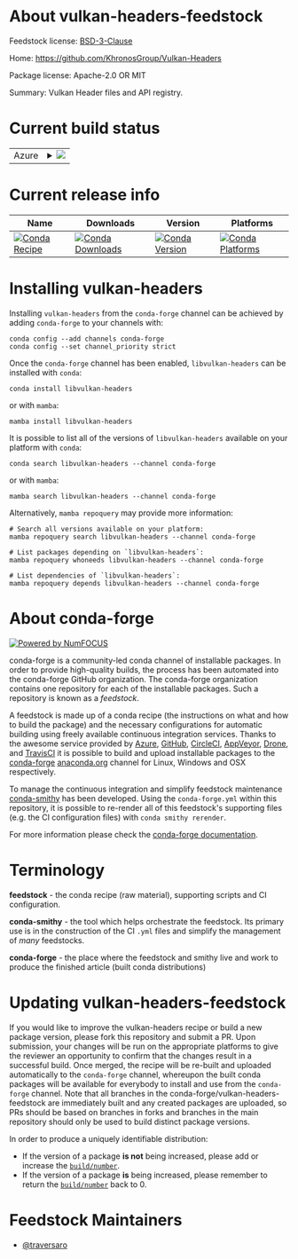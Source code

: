 About vulkan-headers-feedstock
==============================

Feedstock license: [BSD-3-Clause](https://github.com/conda-forge/vulkan-headers-feedstock/blob/main/LICENSE.txt)

Home: https://github.com/KhronosGroup/Vulkan-Headers

Package license: Apache-2.0 OR MIT

Summary: Vulkan Header files and API registry.

Current build status
====================


<table>
    
  <tr>
    <td>Azure</td>
    <td>
      <details>
        <summary>
          <a href="https://dev.azure.com/conda-forge/feedstock-builds/_build/latest?definitionId=17007&branchName=main">
            <img src="https://dev.azure.com/conda-forge/feedstock-builds/_apis/build/status/vulkan-headers-feedstock?branchName=main">
          </a>
        </summary>
        <table>
          <thead><tr><th>Variant</th><th>Status</th></tr></thead>
          <tbody><tr>
              <td>linux_64</td>
              <td>
                <a href="https://dev.azure.com/conda-forge/feedstock-builds/_build/latest?definitionId=17007&branchName=main">
                  <img src="https://dev.azure.com/conda-forge/feedstock-builds/_apis/build/status/vulkan-headers-feedstock?branchName=main&jobName=linux&configuration=linux%20linux_64_" alt="variant">
                </a>
              </td>
            </tr><tr>
              <td>linux_aarch64</td>
              <td>
                <a href="https://dev.azure.com/conda-forge/feedstock-builds/_build/latest?definitionId=17007&branchName=main">
                  <img src="https://dev.azure.com/conda-forge/feedstock-builds/_apis/build/status/vulkan-headers-feedstock?branchName=main&jobName=linux&configuration=linux%20linux_aarch64_" alt="variant">
                </a>
              </td>
            </tr><tr>
              <td>linux_ppc64le</td>
              <td>
                <a href="https://dev.azure.com/conda-forge/feedstock-builds/_build/latest?definitionId=17007&branchName=main">
                  <img src="https://dev.azure.com/conda-forge/feedstock-builds/_apis/build/status/vulkan-headers-feedstock?branchName=main&jobName=linux&configuration=linux%20linux_ppc64le_" alt="variant">
                </a>
              </td>
            </tr><tr>
              <td>osx_64</td>
              <td>
                <a href="https://dev.azure.com/conda-forge/feedstock-builds/_build/latest?definitionId=17007&branchName=main">
                  <img src="https://dev.azure.com/conda-forge/feedstock-builds/_apis/build/status/vulkan-headers-feedstock?branchName=main&jobName=osx&configuration=osx%20osx_64_" alt="variant">
                </a>
              </td>
            </tr><tr>
              <td>osx_arm64</td>
              <td>
                <a href="https://dev.azure.com/conda-forge/feedstock-builds/_build/latest?definitionId=17007&branchName=main">
                  <img src="https://dev.azure.com/conda-forge/feedstock-builds/_apis/build/status/vulkan-headers-feedstock?branchName=main&jobName=osx&configuration=osx%20osx_arm64_" alt="variant">
                </a>
              </td>
            </tr><tr>
              <td>win_64</td>
              <td>
                <a href="https://dev.azure.com/conda-forge/feedstock-builds/_build/latest?definitionId=17007&branchName=main">
                  <img src="https://dev.azure.com/conda-forge/feedstock-builds/_apis/build/status/vulkan-headers-feedstock?branchName=main&jobName=win&configuration=win%20win_64_" alt="variant">
                </a>
              </td>
            </tr><tr>
              <td>win_arm64</td>
              <td>
                <a href="https://dev.azure.com/conda-forge/feedstock-builds/_build/latest?definitionId=17007&branchName=main">
                  <img src="https://dev.azure.com/conda-forge/feedstock-builds/_apis/build/status/vulkan-headers-feedstock?branchName=main&jobName=win&configuration=win%20win_arm64_" alt="variant">
                </a>
              </td>
            </tr>
          </tbody>
        </table>
      </details>
    </td>
  </tr>
</table>

Current release info
====================

| Name | Downloads | Version | Platforms |
| --- | --- | --- | --- |
| [![Conda Recipe](https://img.shields.io/badge/recipe-libvulkan--headers-green.svg)](https://anaconda.org/conda-forge/libvulkan-headers) | [![Conda Downloads](https://img.shields.io/conda/dn/conda-forge/libvulkan-headers.svg)](https://anaconda.org/conda-forge/libvulkan-headers) | [![Conda Version](https://img.shields.io/conda/vn/conda-forge/libvulkan-headers.svg)](https://anaconda.org/conda-forge/libvulkan-headers) | [![Conda Platforms](https://img.shields.io/conda/pn/conda-forge/libvulkan-headers.svg)](https://anaconda.org/conda-forge/libvulkan-headers) |

Installing vulkan-headers
=========================

Installing `vulkan-headers` from the `conda-forge` channel can be achieved by adding `conda-forge` to your channels with:

```
conda config --add channels conda-forge
conda config --set channel_priority strict
```

Once the `conda-forge` channel has been enabled, `libvulkan-headers` can be installed with `conda`:

```
conda install libvulkan-headers
```

or with `mamba`:

```
mamba install libvulkan-headers
```

It is possible to list all of the versions of `libvulkan-headers` available on your platform with `conda`:

```
conda search libvulkan-headers --channel conda-forge
```

or with `mamba`:

```
mamba search libvulkan-headers --channel conda-forge
```

Alternatively, `mamba repoquery` may provide more information:

```
# Search all versions available on your platform:
mamba repoquery search libvulkan-headers --channel conda-forge

# List packages depending on `libvulkan-headers`:
mamba repoquery whoneeds libvulkan-headers --channel conda-forge

# List dependencies of `libvulkan-headers`:
mamba repoquery depends libvulkan-headers --channel conda-forge
```


About conda-forge
=================

[![Powered by
NumFOCUS](https://img.shields.io/badge/powered%20by-NumFOCUS-orange.svg?style=flat&colorA=E1523D&colorB=007D8A)](https://numfocus.org)

conda-forge is a community-led conda channel of installable packages.
In order to provide high-quality builds, the process has been automated into the
conda-forge GitHub organization. The conda-forge organization contains one repository
for each of the installable packages. Such a repository is known as a *feedstock*.

A feedstock is made up of a conda recipe (the instructions on what and how to build
the package) and the necessary configurations for automatic building using freely
available continuous integration services. Thanks to the awesome service provided by
[Azure](https://azure.microsoft.com/en-us/services/devops/), [GitHub](https://github.com/),
[CircleCI](https://circleci.com/), [AppVeyor](https://www.appveyor.com/),
[Drone](https://cloud.drone.io/welcome), and [TravisCI](https://travis-ci.com/)
it is possible to build and upload installable packages to the
[conda-forge](https://anaconda.org/conda-forge) [anaconda.org](https://anaconda.org/)
channel for Linux, Windows and OSX respectively.

To manage the continuous integration and simplify feedstock maintenance
[conda-smithy](https://github.com/conda-forge/conda-smithy) has been developed.
Using the ``conda-forge.yml`` within this repository, it is possible to re-render all of
this feedstock's supporting files (e.g. the CI configuration files) with ``conda smithy rerender``.

For more information please check the [conda-forge documentation](https://conda-forge.org/docs/).

Terminology
===========

**feedstock** - the conda recipe (raw material), supporting scripts and CI configuration.

**conda-smithy** - the tool which helps orchestrate the feedstock.
                   Its primary use is in the construction of the CI ``.yml`` files
                   and simplify the management of *many* feedstocks.

**conda-forge** - the place where the feedstock and smithy live and work to
                  produce the finished article (built conda distributions)


Updating vulkan-headers-feedstock
=================================

If you would like to improve the vulkan-headers recipe or build a new
package version, please fork this repository and submit a PR. Upon submission,
your changes will be run on the appropriate platforms to give the reviewer an
opportunity to confirm that the changes result in a successful build. Once
merged, the recipe will be re-built and uploaded automatically to the
`conda-forge` channel, whereupon the built conda packages will be available for
everybody to install and use from the `conda-forge` channel.
Note that all branches in the conda-forge/vulkan-headers-feedstock are
immediately built and any created packages are uploaded, so PRs should be based
on branches in forks and branches in the main repository should only be used to
build distinct package versions.

In order to produce a uniquely identifiable distribution:
 * If the version of a package **is not** being increased, please add or increase
   the [``build/number``](https://docs.conda.io/projects/conda-build/en/latest/resources/define-metadata.html#build-number-and-string).
 * If the version of a package **is** being increased, please remember to return
   the [``build/number``](https://docs.conda.io/projects/conda-build/en/latest/resources/define-metadata.html#build-number-and-string)
   back to 0.

Feedstock Maintainers
=====================

* [@traversaro](https://github.com/traversaro/)

